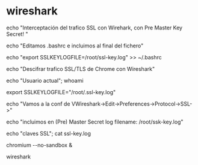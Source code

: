 # wireshark

echo "Interceptación del trafico SSL con Wirehark, con Pre Master Key Secret! "

echo "Editamos .bashrc e incluimos al final del fichero"

echo "export SSLKEYLOGFILE=/root/ssl-key.log" >> ~/.bashrc

echo "Descifrar trafico SSL/TLS de Chrome con Wireshark"

echo "Usuario actual"; whoami

export SSLKEYLOGFILE="/root/.ssl-key.log"

echo "Vamos a la conf de VWireshark->Edit->Preferences->Protocol->SSL->"

echo "incluimos en (Pre) Master Secret log filename: /root/ssk-key.log"

echo "claves SSL"; cat ssl-key.log

chromium --no-sandbox &

wireshark
